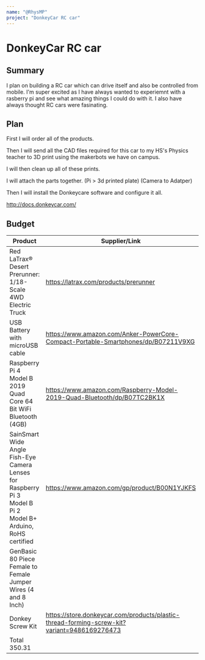 ```yaml
---
name: "@RhysMP"
project: "DonkeyCar RC car"
---
```


# DonkeyCar RC car

## Summary

I plan on building a RC car which can  drive itself and also be controlled from mobile. I'm super excited as I have always wanted to experiemnt with a rasberry pi and see what amazing things I could do with it. I also have always thought RC cars were fasinating. 

## Plan

First I will order all of the products. 

Then I will send all the CAD files required for this car to my HS's Physics teacher to 3D print using the makerbots we have on campus.

I will then clean up all of these prints.

I will attach the parts together. (Pi > 3d printed plate) (Camera to Adatper)

Then I will install the Donkeycare software and configure it all.

http://docs.donkeycar.com/


## Budget

| Product         | Supplier/Link                         | Cost   |
| --------------- | ------------------------------------- | ------ |
| Red LaTrax® Desert Prerunner: 1/18-Scale 4WD Electric Truck       | https://latrax.com/products/prerunner | 142.30 (Includes tax) |
| USB Battery with microUSB cable | https://www.amazon.com/Anker-PowerCore-Compact-Portable-Smartphones/dp/B07211V9XG | ~~36.95~~ 0 already owned|
| Raspberry Pi 4 Model B 2019 Quad Core 64 Bit WiFi Bluetooth (4GB) | https://www.amazon.com/Raspberry-Model-2019-Quad-Bluetooth/dp/B07TC2BK1X | 174.08 (Includes tax)
| SainSmart Wide Angle Fish-Eye Camera Lenses for Raspberry Pi 3 Model B Pi 2 Model B+ Arduino, RoHS certified | https://www.amazon.com/gp/product/B00N1YJKFS | 24.08 
| GenBasic 80 Piece Female to Female Jumper Wires (4 and 8 Inch) | | https://www.amazon.com/GenBasic-Piece-Female-Jumper-Wires/dp/B01L5ULRUA | 6.49
| Donkey Screw Kit | https://store.donkeycar.com/products/plastic-thread-forming-screw-kit?variant=9486169276473 | 5.36
| Total    350.31     
